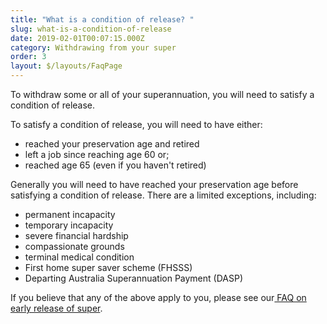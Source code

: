 ```yaml
---
title: "What is a condition of release? "
slug: what-is-a-condition-of-release
date: 2019-02-01T00:07:15.000Z
category: Withdrawing from your super
order: 3
layout: $/layouts/FaqPage
---
```

To withdraw some or all of your superannuation, you will need to satisfy a condition of release.

To satisfy a condition of release, you will need to have either:

* reached your preservation age and retired
* left a job since reaching age 60 or;
* reached age 65 (even if you haven't retired)

Generally you will need to have reached your preservation age before satisfying a condition of release. There are a limited exceptions, including:

* permanent incapacity
* temporary incapacity
* severe financial hardship
* compassionate grounds
* terminal medical condition
* First home super saver scheme (FHSSS)
* Departing Australia Superannuation Payment (DASP)

If you believe that any of the above apply to you, please see our[ FAQ on early release of super](https://www.futuresuper.com.au/faqs/can-i-access-my-super-early).